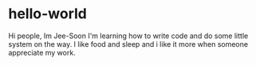 # hello-world
Hi people, Im Jee-Soon
I'm learning how to write code and do some little system on the way.
I like food and sleep and i like it more when someone appreciate my work.
